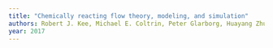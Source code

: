 ```yaml
---
title: "Chemically reacting flow theory, modeling, and simulation"
authors: Robert J. Kee, Michael E. Coltrin, Peter Glarborg, Huayang Zhu
year: 2017
---
```


